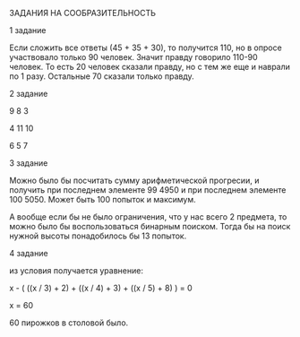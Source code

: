 ЗАДАНИЯ НА СООБРАЗИТЕЛЬНОСТЬ

1 задание

Если сложить все ответы (45 + 35 + 30), то получится 110, но в опросе участвовало только 90 человек. Значит правду говорило 110-90 человек. То есть 20 человек сказали правду, но с тем же еще и наврали по 1 разу. Остальные 70 сказали только правду.

2 задание 

9  8  3

4  11 10

6  5  7

3 задание

Можно было бы посчитать сумму арифметической прогресии, и получить при последнем элементе 99 4950 и при последнем элементе 100 5050. Может быть 100 попыток и максимум.

А вообще если бы не было ограничения, что у нас всего 2 предмета, то можно было бы воспользоваться бинарным поиском. Тогда бы на поиск нужной высоты понадобилось бы 13 попыток.

4 задание

из условия получается уравнение:

x - ( ((x / 3) + 2) + ((x / 4) + 3) + ((x / 5) + 8) ) = 0

x = 60

60 пирожков в столовой было.
